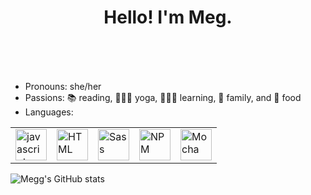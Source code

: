 <h1 style="text-align: center; background-image: ![Sunflowers](https://user-images.githubusercontent.com/78767067/130633112-886c7e5a-ca49-494f-b95d-7a74cc1343d6.jpeg); height: 100px; width: 100%"> Hello! I'm Meg. </h1>


- Pronouns: she/her
- Passions: 📚 reading, 🧘🏻‍♀️ yoga, 🙋🏻‍♀️ learning, 💞 family, and 🍲 food
- Languages: 
<table>
     <tr>
        <td><img src="https://github.com/tkswann2/tech-logos/blob/master/jslogo.png" alt="javascript" width="50" height="auto" /></td>
        <td><img src="https://github.com/tkswann2/tech-logos/blob/master/html5.png" alt="HTML" width="50" height="auto" /></td>
        <td><img src="https://github.com/tkswann2/tech-logos/blob/master/sass.png" alt="Sass" width="50" height="auto" /></td>
        <td><img src="https://github.com/tkswann2/tech-logos/blob/master/npm.png" alt="NPM" width="50" height="auto" /></td>
        <td><img src="https://github.com/tkswann2/tech-logos/blob/master/mocha.png" alt="Mocha" width="50" height="auto" /></td>
    </tr>
 </table>


![Megg's GitHub stats](https://github-readme-stats.vercel.app/api?username=meggs625&show_icons=true)
